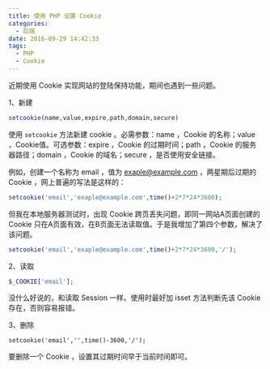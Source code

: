 ```yaml
---
title: 使用 PHP 设置 Cookie
categories:
  - 后端
date: 2016-09-29 14:42:33
tags:
  - PHP
  - Cookie
---
```


近期使用 Cookie 实现网站的登陆保持功能，期间也遇到一些问题。

1、新建

``` php
setcookie(name,value,expire,path,domain,secure)
```
<!-- more -->

使用 `setcookie` 方法新建 cookie 。必需参数：name ，Cookie 的名称；value ，Cookie值。可选参数：expire ，Cookie 的过期时间；path ，Cookie 的服务器路径；domain ，Cookie 的域名；secure ，是否使用安全链接。

例如，创建一个名称为 email ，值为 exaple@example.com ，两星期后过期的 Cookie ，网上普遍的写法是这样的：

``` php
setcookie('email','exaple@example.com',time()+2*7*24*3600);
```
但我在本地服务器测试时，出现 Cookie 跨页丢失问题，即同一网站A页面创建的 Cookie 只在A页面有效，在B页面无法读取值。于是我增加了第四个参数，解决了该问题。

``` php
setcookie('email','exaple@example.com',time()+2*7*24*3600,'/');
```

2、读取

``` php
$_COOKIE['email'];
```
没什么好说的，和读取 Session 一样。使用时最好加 isset 方法判断先该 Cookie 存在，否则容易报错。

3、删除

```
setcookie('email','',time()-3600,'/');
```

要删除一个 Cookie ，设置其过期时间早于当前时间即可。